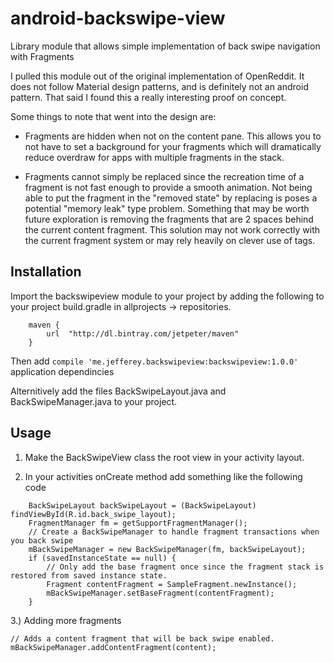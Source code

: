 # android-backswipe-view
Library module that allows simple implementation of back swipe navigation with Fragments

I pulled this module out of the original implementation of OpenReddit.  It does not follow Material design patterns, and is definitely not an android pattern.  That said I found this a really interesting proof on concept.  

Some things to note that went into the design are: 

*  Fragments are hidden when not on the content pane. This allows you to not have to set a background for your fragments which will dramatically reduce overdraw for apps with multiple fragments in the stack.

*  Fragments cannot simply be replaced since the recreation time of a fragment is not fast enough to provide a smooth animation.  Not being able to put the fragment in the "removed state" by replacing is poses a potential "memory leak" type problem.  Something that may be worth future exploration is removing the fragments that are 2 spaces behind the current content fragment. This solution may not work correctly with the current fragment system or may rely heavily on clever use of tags.

## Installation

Import the backswipeview module to your project by adding the following to your project build.gradle in allprojects -> repositories.
```
    maven {
        url  "http://dl.bintray.com/jetpeter/maven"
    }
```
Then add `compile 'me.jefferey.backswipeview:backswipeview:1.0.0'` application dependincies

Alternitively add the files BackSwipeLayout.java and BackSwipeManager.java to your project.

## Usage

1. Make the BackSwipeView class the root view in your activity layout.

2. In your activities onCreate method add  something like the following code 
```
    BackSwipeLayout backSwipeLayout = (BackSwipeLayout) findViewById(R.id.back_swipe_layout);
    FragmentManager fm = getSupportFragmentManager();
    // Create a BackSwipeManager to handle fragment transactions when you back swipe
    mBackSwipeManager = new BackSwipeManager(fm, backSwipeLayout);
    if (savedInstanceState == null) {
        // Only add the base fragment once since the fragment stack is restored from saved instance state.
        Fragment contentFragment = SampleFragment.newInstance();
        mBackSwipeManager.setBaseFragment(contentFragment);
    }
```
3.) Adding more fragments
```
// Adds a content fragment that will be back swipe enabled. 
mBackSwipeManager.addContentFragment(content);
```


